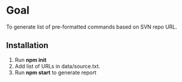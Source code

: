 # Goal

To generate list of pre-formatted commands based on SVN repo URL.

## Installation

1. Run **npm init**
2. Add list of URLs in data/source.txt.
3. Run **npm start** to generate report
